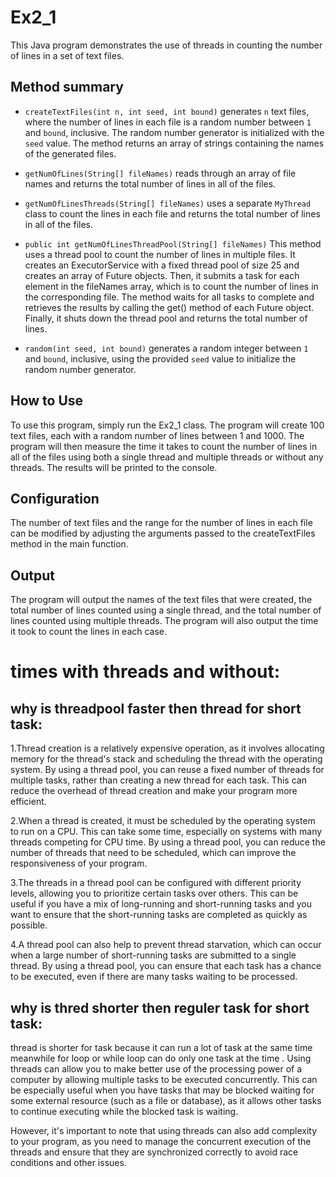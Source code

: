 # Ex2_1
This Java program demonstrates the use of threads in counting the number of lines in a set of text files.

## Method summary

- `createTextFiles(int n, int seed, int bound)` generates `n` text files, where the number of lines in each file is a random number between `1` and `bound`, inclusive. The random number generator is initialized with the `seed` value. The method returns an array of strings containing the names of the generated files.

- `getNumOfLines(String[] fileNames)` reads through an array of file names and returns the total number of lines in all of the files.

- `getNumOfLinesThreads(String[] fileNames)` uses a separate `MyThread` class to count the lines in each file and returns the total number of lines in all of the files.

- `public int getNumOfLinesThreadPool(String[] fileNames)` This method uses a thread pool to count the number of lines in multiple files. It creates an ExecutorService with a fixed thread pool of size 25 and creates an array of Future objects. Then, it submits a task for each element in the fileNames array, which is to count the number of lines in the corresponding file. The method waits for all tasks to complete and retrieves the results by calling the get() method of each Future object. Finally, it shuts down the thread pool and returns the total number of lines.

- `random(int seed, int bound)` generates a random integer between `1` and `bound`, inclusive, using the provided `seed` value to initialize the random number generator.


## How to Use
To use this program, simply run the Ex2_1 class. The program will create 100 text files, each with a random number of lines between 1 and 1000. The program will then measure the time it takes to count the number of lines in all of the files using both a single thread and multiple threads or without any threads. The results will be printed to the console.

## Configuration
The number of text files and the range for the number of lines in each file can be modified by adjusting the arguments passed to the createTextFiles method in the main function.

## Output
The program will output the names of the text files that were created, the total number of lines counted using a single thread, and the total number of lines counted using multiple threads. The program will also output the time it took to count the lines in each case.

# times with threads and without:

## why is threadpool faster then thread for short task:
1.Thread creation is a relatively expensive operation, as it involves allocating memory for the thread's stack and scheduling the thread with the operating system. By using a thread pool, you can reuse a fixed number of threads for multiple tasks, rather than creating a new thread for each task. This can reduce the overhead of thread creation and make your program more efficient.

2.When a thread is created, it must be scheduled by the operating system to run on a CPU. This can take some time, especially on systems with many threads competing for CPU time. By using a thread pool, you can reduce the number of threads that need to be scheduled, which can improve the responsiveness of your program.

3.The threads in a thread pool can be configured with different priority levels, allowing you to prioritize certain tasks over others. This can be useful if you have a mix of long-running and short-running tasks and you want to ensure that the short-running tasks are completed as quickly as possible.

4.A thread pool can also help to prevent thread starvation, which can occur when a large number of short-running tasks are submitted to a single thread. By using a thread pool, you can ensure that each task has a chance to be executed, even if there are many tasks waiting to be processed.

## why is thred shorter then reguler task for short task:
thread is shorter for task because it can run a lot of task at the same time meanwhile for loop or while loop can do only one task at the time .
Using threads can allow you to make better use of the processing power of a computer by allowing multiple tasks to be executed concurrently. This can be especially useful when you have tasks that may be blocked waiting for some external resource (such as a file or database), as it allows other tasks to continue executing while the blocked task is waiting.

However, it's important to note that using threads can also add complexity to your program, as you need to manage the concurrent execution of the threads and ensure that they are synchronized correctly to avoid race conditions and other issues.